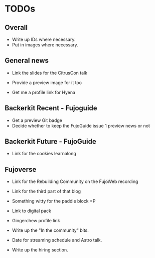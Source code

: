 # TODOs

## Overall
- Write up IDs where necessary.
- Put in images where necessary.

## General news
- Link the slides for the CitrusCon talk
- Provide a preview image for it too 

- Get me a profile link for Hyena

## Backerkit Recent - Fujoguide
- Get a preview Git badge
- Decide whether to keep the FujoGuide issue 1 preview news or not

## Backerkit Future - FujoGuide
- Link for the cookies learnalong 

## Fujoverse
- Link for the Rebuilding Community on the FujoWeb recording
- Link for the third part of that blog 
- Something witty for the paddle block =P

- Link to digital pack 
- Gingerchew profile link 

- Write up the "In the community" bits.

- Date for streaming schedule and Astro talk. 

- Write up the hiring section.


